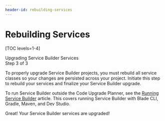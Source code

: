 ```yaml
---
header-id: rebuilding-services
---
```


# Rebuilding Services

[TOC levels=1-4]

<div class="learn-path-step">
    <p>Upgrading Service Builder Services<br>Step 3 of 3</p>
</div>

To properly upgrade Service Builder projects, you must rebuild all service
classes so your changes are persisted across your project. Initiate this step
to rebuild your services and finalize your Service Builder upgrade.

To run Service Builder outside the Code Upgrade Planner, see the
[Running Service Builder](/docs/appdev/7-2/-/knowledge_base/a/running-service-builder)
article. This covers running Service Builder with Blade CLI, Gradle, Maven, and
Dev Studio.

Great! Your Service Builder services are upgraded!

